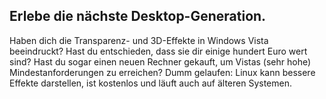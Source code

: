 <?php require("../../entete.php"); ?> <?php require("../../base.php"); ?>

<div id="corps">

<h2>Erlebe die nächste Desktop-Generation.</h2>

<p>Haben dich die Transparenz- und 3D-Effekte in Windows Vista beeindruckt? Hast du entschieden, dass sie dir einige hundert Euro wert sind? Hast du sogar einen neuen Rechner gekauft, um Vistas (sehr hohe) Mindestanforderungen zu erreichen? Dumm gelaufen: Linux kann bessere Effekte darstellen, ist kostenlos und läuft auch auf älteren Systemen.</p>

<? all_video_ids_from_file ();?>

</div>


